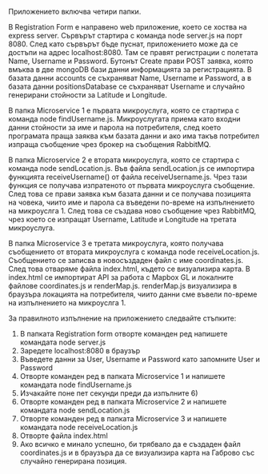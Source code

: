 Приложението включва четири папки. 

В Registration Form е направено web приложение, което се хоства на express server. Сървърът стартира с команда node server.js на порт 8080. След като сървърът бъде пуснат, приложението може да се достъпи на адрес localhost:8080. Там се правят регистрации с полетата Name, Username и Password. Бутонът Create прави POST заявка, която вмъква в две mongoDB бази данни информацията за регистрацията. В базата данни accounts се съхраняват Name, Username и Password, а в базата данни positionsDatabase се съхраняват Username и случайно генерирани стойности за Latitude и Longitude.

В папка Microservice 1 e първата микроуслуга, която се стартира с команда node findUsername.js. Микроуслугата приема като входни данни стойности за име и парола на потребителя, след което програмата праща заяква към базата данни и ако има такъв потребител изпраща съобщение чрез брокер на съобщения RabbitMQ.

В папка Microservice 2 е втората микроуслуга, която се стартира с команда node sendLocation.js. Във файла sendLocation.js се импортира функцията receiveUsername() от файла receiveUsername.js. Чрез тази функция се получава изпратеното от първата микроуслуга съобщение. След това се прави заявка към базата данни и се получава позицията на човека, чиито име и парола са въведени по-време на изпълнението на микроуслга 1. След това се създава ново съобщение чрез RabbitMQ, чрез което се изпращат Username, Latitude и Longitude на третата микроуслуга.

В папка Microservice 3 е третата микроуслуга, която получава съобщението от втората микроуслуга с команда node receiveLocation.js. Съобщението се записва в новосъздаден файл с име coordinates.js. След това отваряме файла index.html, където се визуализира карта. В index.html се импортират API за работа с Мapbox GL и локалните файлове coordinates.js и renderMap.js. renderMap.js визуализира в браузъра локацията на потребителя, чиито данни сме въвели по-време на изпълнението на микроуслга 1.

За правилното изпълнение на приложението следвайте стъпките:
1) В папката Registration form отворте команден ред напишете командата node server.js
2) Заредете localhost:8080 в браузър
3) Въведете данни за User, Username и Password като запомните User и Password
4) Oтворте команден ред в папката Microservice 1 и напишете командата node findUsername.js
5) Изчакайте поне пет секунди преди да изпълните 6)
6) Oтворте команден ред в папката Microservice 2 и напишете командата node sendLocation.js
7) Oтворте команден ред в папката Microservice 3 и напишете командата node receiveLocation.js
8) Отворте файла index.html
9) Ако всичко е минало успешно, би трябвало да е създаден файл coordinates.js и в браузъра да се визуализира карта на Габрово със случайно генерирана позиция.
